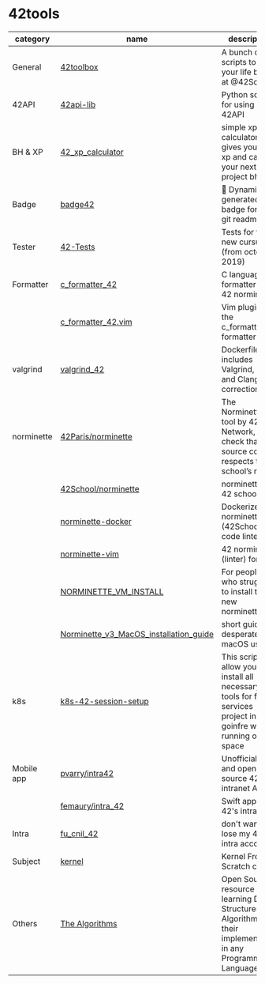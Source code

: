 # 42tools

| category   | name                                                                                                           | description                                                                                                          |
|------------|----------------------------------------------------------------------------------------------------------------|----------------------------------------------------------------------------------------------------------------------|
| General    | [42toolbox](https://github.com/alexandregv/42toolbox)                                                          | A bunch of scripts to make your life better at @42School                                                             |
| 42API      | [42api-lib](https://github.com/hivehelsinki/42api-lib)                                                         | Python script for using 42API                                                                                        |
| BH & XP    | [42_xp_calculator](https://github.com/cldidier/42_xp_calculator)                                               | simple xp calculator that gives you your xp and calc your next project bh gain                                       |
| Badge      | [badge42](https://github.com/JaeSeoKim/badge42)                                                                | 🚀 Dynamically generated 42 badge for your git readmes.                                                              |
| Tester     | [42-Tests](https://github.com/Kwevan/42-Tests)                                                                 | Tests for the new cursus (from october 2019)                                                                         |
| Formatter  | [c_formatter_42](https://github.com/dawnbeen/c_formatter_42)                                                   | C language formatter for 42 norminette                                                                               |
|            | [c_formatter_42.vim](https://github.com/cacharle/c_formatter_42.vim)                                           | Vim plugin for the c_formatter_42 formatter                                                                          |
| valgrind   | [valgrind_42](https://github.com/grouville/valgrind_42)                                                        | Dockerfile that includes Valgrind, Vim and Clang for corrections                                                     |
| norminette | [42Paris/norminette](https://github.com/42Paris/norminette)                                                    | The Norminette is a tool by 42 Network, to check that the source code respects the school’s norm.                    |
|            | [42School/norminette](https://github.com/42School/norminette)                                                  | norminette for 42 schools                                                                                            |
|            | [norminette-docker](https://github.com/alexandregv/norminette-docker)                                          | Dockerized norminette (42School's code linter)                                                                       |
|            | [norminette-vim](https://github.com/alexandregv/norminette-vim)                                                | 42 norminette (linter) for vim                                                                                       |
|            | [NORMINETTE_VM_INSTALL](https://github.com/Mazoise/NORMINETTE_VM_INSTALL)                                      | For people who struggle to install the new norminette                                                                |
|            | [Norminette_v3_MacOS_installation_guide](https://github.com/ftputGuigz/Norminette_v3_MacOS_installation_guide) | short guide for desperate macOS users                                                                                |
| k8s        | [k8s-42-session-setup](https://github.com/f0rkr/k8s-42-session-setup)                                          | This script allow you to install all necessary tools for ft-services project in goinfre without running out of space |
| Mobile app | [pvarry/intra42](https://github.com/pvarry/intra42)                                                            | Unofficial, free and open-source 42's intranet App.                                                                  |
|            | [femaury/intra_42](https://github.com/femaury/intra_42)                                                        | Swift app for 42's intranet                                                                                          |
| Intra      | [fu_cnil_42](https://github.com/jgengo/fu_cnil_42)                                                             | don't want to lose my 42 intra account                                                                               |
| Subject    | [kernel](https://github.com/42Workgroup/kernel)                                                                | Kernel From Scratch course                                                                                           |
| Others     | [The Algorithms](https://github.com/TheAlgorithms)                                                             | Open Source resource for learning Data Structures & Algorithms and their implementation in any Programming Language  |
